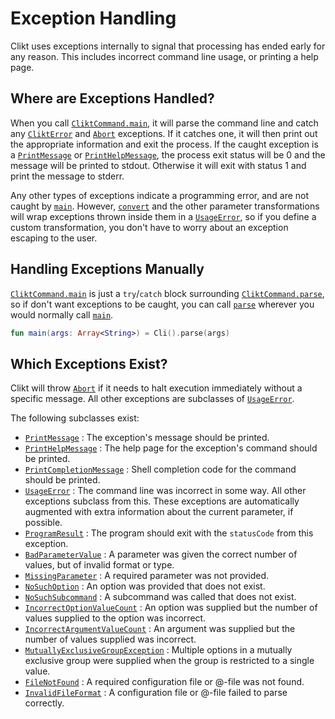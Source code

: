 # Exception Handling

Clikt uses exceptions internally to signal that processing has ended
early for any reason. This includes incorrect command line usage, or
printing a help page.

## Where are Exceptions Handled?

When you call [`CliktCommand.main`][main], it will parse the command line and catch any
[`CliktError`][CliktError] and [`Abort`][Abort] exceptions. If it catches one, it will then print
out the appropriate information and exit the process. If the caught exception is a
[`PrintMessage`][PrintMessage] or [`PrintHelpMessage`][PrintHelpMessage], the process exit status
will be 0 and the message will be printed to stdout. Otherwise it will exit with status 1 and print
the message to stderr.

Any other types of exceptions indicate a programming error, and are not caught by [`main`][main].
However, [`convert`][convert] and the other parameter transformations will wrap exceptions thrown
inside them in a [`UsageError`][UsageError], so if you define a custom transformation,
you don't have to worry about an exception escaping to the user.

## Handling Exceptions Manually

[`CliktCommand.main`][main] is just a `try`/`catch` block surrounding
[`CliktCommand.parse`][parse], so if don't want exceptions to be caught,
you can call [`parse`][parse] wherever you would normally call [`main`][main].

```kotlin
fun main(args: Array<String>) = Cli().parse(args)
```

## Which Exceptions Exist?

Clikt will throw [`Abort`][Abort] if it needs to halt execution immediately without a specific
message. All other exceptions are subclasses of [`UsageError`][UsageError].

The following subclasses exist:

* [`PrintMessage`][PrintMessage] : The exception's message should be printed.
* [`PrintHelpMessage`][PrintHelpMessage] : The help page for the exception's command should be printed.
* [`PrintCompletionMessage`][PrintCompletionMessage] : Shell completion code for the command should be printed.
* [`UsageError`][UsageError] : The command line was incorrect in some way. All other exceptions subclass from this. These exceptions are automatically augmented with extra information about the current parameter, if possible.
* [`ProgramResult`][ProgramResult] : The program should exit with the `statusCode` from this exception.
* [`BadParameterValue`][BadParameterValue] : A parameter was given the correct number of values, but of invalid format or type.
* [`MissingParameter`][MissingParameter] : A required parameter was not provided.
* [`NoSuchOption`][NoSuchOption] : An option was provided that does not exist.
* [`NoSuchSubcommand`][NoSuchSubcommand] : A subcommand was called that does not exist.
* [`IncorrectOptionValueCount`][IncorrectOptionValueCount] : An option was supplied but the number of values supplied to the option was incorrect.
* [`IncorrectArgumentValueCount`][IncorrectArgumentValueCount] : An argument was supplied but the number of values supplied was incorrect.
* [`MutuallyExclusiveGroupException`][MutuallyExclusiveGroupException] : Multiple options in a mutually exclusive group were supplied when the group is restricted to a single value.
* [`FileNotFound`][FileNotFound] : A required configuration file or @-file was not found.
* [`InvalidFileFormat`][InvalidFileFormat] : A configuration file or @-file failed to parse correctly.


[Abort]:                           api/clikt/com.github.ajalt.clikt.core/-abort/index.md
[BadParameterValue]:               api/clikt/com.github.ajalt.clikt.core/-bad-parameter-value/index.md
[CliktError]:                      api/clikt/com.github.ajalt.clikt.core/-clikt-error/index.md
[convert]:                         api/clikt/com.github.ajalt.clikt.parameters.options/convert.md
[FileFormatError]:                 api/clikt/com.github.ajalt.clikt.core/-file-not-found/index.md
[FileNotFound]:                    api/clikt/com.github.ajalt.clikt.core/-file-not-found/index.md
[IncorrectArgumentValueCount]:     api/clikt/com.github.ajalt.clikt.core/-incorrect-argument-value-count/index.md
[IncorrectOptionValueCount]:       api/clikt/com.github.ajalt.clikt.core/-incorrect-option-value-count/index.md
[InvalidFileFormat]:               api/clikt/com.github.ajalt.clikt.core/-invalid-file-format/index.md
[main]:                            api/clikt/com.github.ajalt.clikt.core/-clikt-command/main.md
[MissingParameter]:                api/clikt/com.github.ajalt.clikt.core/-missing-parameter/index.md
[MutuallyExclusiveGroupException]: api/clikt/com.github.ajalt.clikt.core/-mutually-exclusive-group-exception/index.md
[NoSuchOption]:                    api/clikt/com.github.ajalt.clikt.core/-no-such-option/index.md
[NoSuchSubcommand]:                api/clikt/com.github.ajalt.clikt.core/-no-such-subcommand/index.md
[parse]:                           api/clikt/com.github.ajalt.clikt.core/-clikt-command/parse.md
[PrintCompletionMessage]:          api/clikt/com.github.ajalt.clikt.core/-print-completion-message/index.md
[PrintHelpMessage]:                api/clikt/com.github.ajalt.clikt.core/-print-help-message/index.md
[PrintMessage]:                    api/clikt/com.github.ajalt.clikt.core/-print-message/index.md
[ProgramResult]:                   api/clikt/com.github.ajalt.clikt.core/-program-result/index.md
[UsageError]:                      api/clikt/com.github.ajalt.clikt.core/-usage-error/index.md
